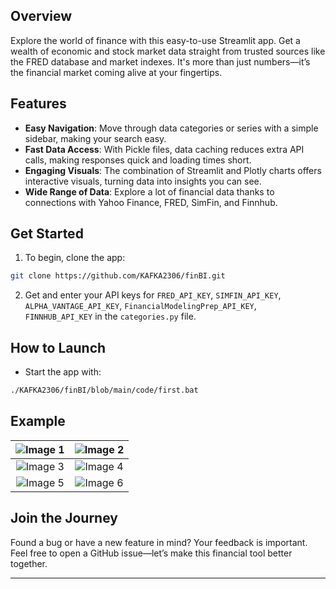 
## Overview
Explore the world of finance with this easy-to-use Streamlit app. Get a wealth of economic and stock market data straight from trusted sources like the FRED database and market indexes. It's more than just numbers—it’s the financial market coming alive at your fingertips.

## Features

- **Easy Navigation**: Move through data categories or series with a simple sidebar, making your search easy.
- **Fast Data Access**: With Pickle files, data caching reduces extra API calls, making responses quick and loading times short.
- **Engaging Visuals**: The combination of Streamlit and Plotly charts offers interactive visuals, turning data into insights you can see.
- **Wide Range of Data**: Explore a lot of financial data thanks to connections with Yahoo Finance, FRED, SimFin, and Finnhub.

## Get Started

1. To begin, clone the app:
```bash
git clone https://github.com/KAFKA2306/finBI.git
```
2. Get and enter your API keys for `FRED_API_KEY`, `SIMFIN_API_KEY`, `ALPHA_VANTAGE_API_KEY`, `FinancialModelingPrep_API_KEY`, `FINNHUB_API_KEY` in the `categories.py` file.

## How to Launch

- Start the app with:
```bash
./KAFKA2306/finBI/blob/main/code/first.bat
```

## Example
| ![Image 1](https://github.com/KAFKA2306/finBI/raw/main/assets/137051370/39ac06ae-bb9c-4626-93f5-59fd8fd47285.png) | ![Image 2](https://github.com/KAFKA2306/finBI/raw/main/assets/137051370/8df85103-edb5-46db-b7d8-837ca217796e.png) |
|:---:|:---:|
| ![Image 3](https://github.com/KAFKA2306/finBI/raw/main/assets/137051370/b556019e-eecc-44bf-a681-515931a85ecf.png) | ![Image 4](https://github.com/KAFKA2306/finBI/raw/main/assets/137051370/a155714c-8c00-4afb-b2f3-af443997d952.png) |
| ![Image 5](https://github.com/KAFKA2306/finBI/raw/main/assets/137051370/540fa83b-da02-451c-a41b-7f90a5895bff.png) | ![Image 6](https://github.com/KAFKA2306/finBI/raw/main/assets/137051370/bd9928cc-5875-4f03-9015-954973d484a4.png) |

## Join the Journey

Found a bug or have a new feature in mind? Your feedback is important. Feel free to open a GitHub issue—let’s make this financial tool better together.

---
